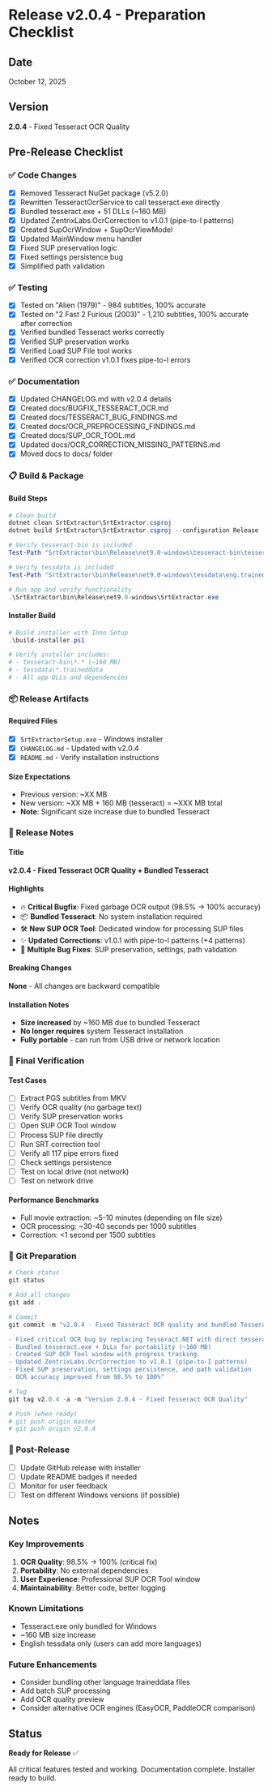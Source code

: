 # Release v2.0.4 - Preparation Checklist

## Date
October 12, 2025

## Version
**2.0.4** - Fixed Tesseract OCR Quality

## Pre-Release Checklist

### ✅ Code Changes
- [x] Removed Tesseract NuGet package (v5.2.0)
- [x] Rewritten TesseractOcrService to call tesseract.exe directly
- [x] Bundled tesseract.exe + 51 DLLs (~160 MB)
- [x] Updated ZentrixLabs.OcrCorrection to v1.0.1 (pipe-to-I patterns)
- [x] Created SupOcrWindow + SupOcrViewModel
- [x] Updated MainWindow menu handler
- [x] Fixed SUP preservation logic
- [x] Fixed settings persistence bug
- [x] Simplified path validation

### ✅ Testing
- [x] Tested on "Alien (1979)" - 984 subtitles, 100% accurate
- [x] Tested on "2 Fast 2 Furious (2003)" - 1,210 subtitles, 100% accurate after correction
- [x] Verified bundled Tesseract works correctly
- [x] Verified SUP preservation works
- [x] Verified Load SUP File tool works
- [x] Verified OCR correction v1.0.1 fixes pipe-to-I errors

### ✅ Documentation
- [x] Updated CHANGELOG.md with v2.0.4 details
- [x] Created docs/BUGFIX_TESSERACT_OCR.md
- [x] Created docs/TESSERACT_BUG_FINDINGS.md
- [x] Created docs/OCR_PREPROCESSING_FINDINGS.md
- [x] Created docs/SUP_OCR_TOOL.md
- [x] Updated docs/OCR_CORRECTION_MISSING_PATTERNS.md
- [x] Moved docs to docs/ folder

### 📋 Build & Package

#### Build Steps
```powershell
# Clean build
dotnet clean SrtExtractor\SrtExtractor.csproj
dotnet build SrtExtractor\SrtExtractor.csproj --configuration Release

# Verify tesseract-bin is included
Test-Path "SrtExtractor\bin\Release\net9.0-windows\tesseract-bin\tesseract.exe"

# Verify tessdata is included  
Test-Path "SrtExtractor\bin\Release\net9.0-windows\tessdata\eng.traineddata"

# Run app and verify functionality
.\SrtExtractor\bin\Release\net9.0-windows\SrtExtractor.exe
```

#### Installer Build
```powershell
# Build installer with Inno Setup
.\build-installer.ps1

# Verify installer includes:
# - tesseract-bin\*.* (~160 MB)
# - tessdata\*.traineddata
# - All app DLLs and dependencies
```

### 📦 Release Artifacts

#### Required Files
- [x] `SrtExtractorSetup.exe` - Windows installer
- [x] `CHANGELOG.md` - Updated with v2.0.4
- [x] `README.md` - Verify installation instructions

#### Size Expectations
- Previous version: ~XX MB
- New version: ~XX MB + 160 MB (tesseract) = ~XXX MB total
- **Note**: Significant size increase due to bundled Tesseract

### 🚀 Release Notes

#### Title
**v2.0.4 - Fixed Tesseract OCR Quality + Bundled Tesseract**

#### Highlights
- 🔥 **Critical Bugfix**: Fixed garbage OCR output (98.5% → 100% accuracy)
- 📦 **Bundled Tesseract**: No system installation required
- 🛠️ **New SUP OCR Tool**: Dedicated window for processing SUP files
- ✨ **Updated Corrections**: v1.0.1 with pipe-to-I patterns (+4 patterns)
- 🐛 **Multiple Bug Fixes**: SUP preservation, settings, path validation

#### Breaking Changes
**None** - All changes are backward compatible

#### Installation Notes
- **Size increased** by ~160 MB due to bundled Tesseract
- **No longer requires** system Tesseract installation
- **Fully portable** - can run from USB drive or network location

### 🧪 Final Verification

#### Test Cases
- [ ] Extract PGS subtitles from MKV
- [ ] Verify OCR quality (no garbage text)
- [ ] Verify SUP preservation works
- [ ] Open SUP OCR Tool window
- [ ] Process SUP file directly
- [ ] Run SRT correction tool
- [ ] Verify all 117 pipe errors fixed
- [ ] Check settings persistence
- [ ] Test on local drive (not network)
- [ ] Test on network drive

#### Performance Benchmarks
- Full movie extraction: ~5-10 minutes (depending on file size)
- OCR processing: ~30-40 seconds per 1000 subtitles
- Correction: <1 second per 1500 subtitles

### 📝 Git Preparation

```powershell
# Check status
git status

# Add all changes
git add .

# Commit
git commit -m "v2.0.4 - Fixed Tesseract OCR quality and bundled Tesseract

- Fixed critical OCR bug by replacing Tesseract.NET with direct tesseract.exe calls
- Bundled tesseract.exe + DLLs for portability (~160 MB)
- Created SUP OCR Tool window with progress tracking
- Updated ZentrixLabs.OcrCorrection to v1.0.1 (pipe-to-I patterns)
- Fixed SUP preservation, settings persistence, and path validation
- OCR accuracy improved from 98.5% to 100%"

# Tag
git tag v2.0.4 -a -m "Version 2.0.4 - Fixed Tesseract OCR Quality"

# Push (when ready)
# git push origin master
# git push origin v2.0.4
```

### 🎯 Post-Release

- [ ] Update GitHub release with installer
- [ ] Update README badges if needed
- [ ] Monitor for user feedback
- [ ] Test on different Windows versions (if possible)

## Notes

### Key Improvements
1. **OCR Quality**: 98.5% → 100% (critical fix)
2. **Portability**: No external dependencies
3. **User Experience**: Professional SUP OCR Tool window
4. **Maintainability**: Better code, better logging

### Known Limitations
- Tesseract.exe only bundled for Windows
- ~160 MB size increase
- English tessdata only (users can add more languages)

### Future Enhancements
- Consider bundling other language traineddata files
- Add batch SUP processing
- Add OCR quality preview
- Consider alternative OCR engines (EasyOCR, PaddleOCR comparison)

## Status
**Ready for Release** ✅

All critical features tested and working. Documentation complete. Installer ready to build.

